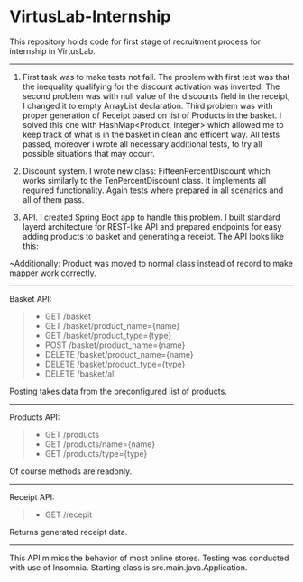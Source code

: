 # VirtusLab-Internship
This repository holds code for first stage of recruitment process for internship in VirtusLab.

---
1. First task was to make tests not fail. The problem with first test was that the inequality qualifying for the discount activation was inverted. The second problem was with null value of the discounts field in the receipt, I changed it to empty ArrayList declaration. Third problem was with proper generation of Receipt based on list of Products in the basket. I solved this one with HashMap<Product, Integer> which allowed me to keep track of what is in the basket in clean and efficent way. All tests passed, moreover i wrote all necessary additional tests, to try all possible situations that may occurr.

2. Discount system. I wrote new class: FifteenPercentDiscount which works similarly to the TenPercentDiscount class. It implements all required functionality. Again tests where prepared in all scenarios and all of them pass.

3. API. I created Spring Boot app to handle this problem. I built standard layerd architecture for REST-like API and prepared endpoints for easy adding products to basket and generating a receipt. The API looks like this:

~Additionally: Product was moved to normal class instead of record to make mapper work correctly.

---
Basket API:

> * GET     /basket
> * GET     /basket/product_name={name}
> * GET     /basket/product_type={type}
> * POST    /basket/product_name={name}
> * DELETE  /basket/product_name={name}
> * DELETE  /basket/product_type={type}
> * DELETE  /basket/all

Posting takes data from the preconfigured list of products.

---
Products API:

> * GET     /products
> * GET     /products/name={name}
> * GET     /products/type={type}

Of course methods are readonly.

---
Receipt API:

> * GET /recepit

Returns generated receipt data.

---
This API mimics the behavior of most online stores. Testing was conducted with use of Insomnia. Starting class is src.main.java.Application.
